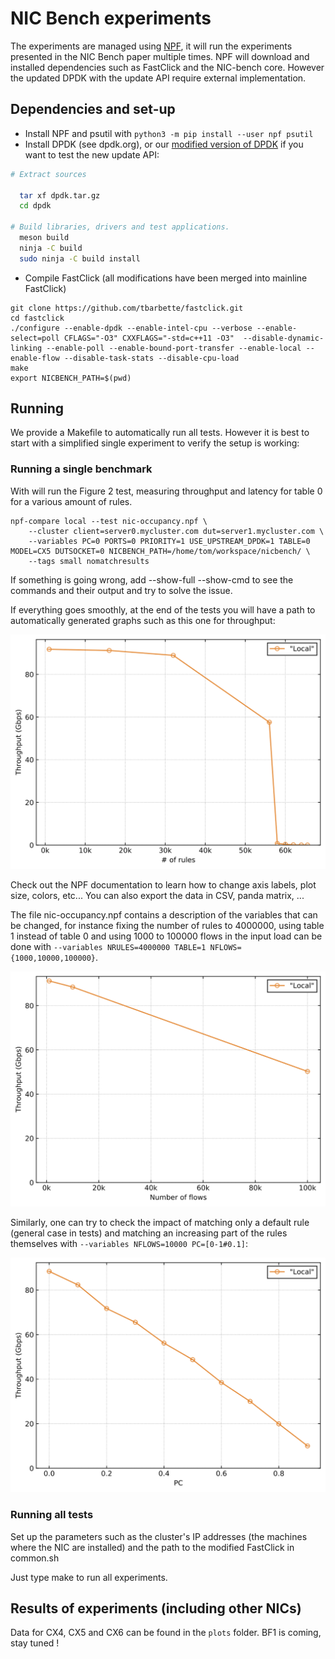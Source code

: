 # NIC Bench experiments

The experiments are managed using [NPF](http://github.com/tbarbette/npf/), it will run the experiments presented in the NIC Bench paper multiple times. NPF will download and installed dependencies such as FastClick and the NIC-bench core. However the updated DPDK with the update API require external implementation.


## Dependencies and set-up

 * Install NPF and psutil with `python3 -m pip install --user npf psutil`
 * Install DPDK (see dpdk.org), or our [modified version of DPDK](http://github.com/nicbench/dpdk/) if you want to test the new update API:
 ```bash
 # Extract sources

   tar xf dpdk.tar.gz
   cd dpdk

 # Build libraries, drivers and test applications.
   meson build
   ninja -C build
   sudo ninja -C build install
 ```
 * Compile FastClick (all modifications have been merged into mainline FastClick)

```
git clone https://github.com/tbarbette/fastclick.git
cd fastclick
./configure --enable-dpdk --enable-intel-cpu --verbose --enable-select=poll CFLAGS="-O3" CXXFLAGS="-std=c++11 -O3"  --disable-dynamic-linking --enable-poll --enable-bound-port-transfer --enable-local --enable-flow --disable-task-stats --disable-cpu-load
make
export NICBENCH_PATH=$(pwd)
```

## Running

We provide a Makefile to automatically run all tests. However it is best to start with a simplified single experiment to verify the setup is working:

### Running a single benchmark

With will run the Figure 2 test, measuring throughput and latency for table 0 for a various amount of rules.
```
npf-compare local --test nic-occupancy.npf \
    --cluster client=server0.mycluster.com dut=server1.mycluster.com \
    --variables PC=0 PORTS=0 PRIORITY=1 USE_UPSTREAM_DPDK=1 TABLE=0 MODEL=CX5 DUTSOCKET=0 NICBENCH_PATH=/home/tom/workspace/nicbench/ \
    --tags small nomatchresults
```
If something is going wrong, add --show-full --show-cmd to see the commands and their output and try to solve the issue.

If everything goes smoothly, at the end of the tests you will have a path to automatically generated graphs such as this one for throughput:

![Throughput for the example command](nic-occupancy-example-0.svg)

Check out the NPF documentation to learn how to change axis labels, plot size, colors, etc... You can also export the data in CSV, panda matrix, ...

The file nic-occupancy.npf contains a description of the variables that can be changed, for instance fixing the number of rules to 4000000, using table 1 instead of table 0 and using 1000 to 100000 flows in the input load can be done with `--variables NRULES=4000000 TABLE=1 NFLOWS={1000,10000,100000}`.


![Throughput for the example command](nic-occupancy-example-1.svg)

Similarly, one can try to check the impact of matching only a default rule (general case in tests) and matching an increasing part of the rules themselves with `--variables NFLOWS=10000 PC=[0-1#0.1]`:

![Throughput for the example command](nic-occupancy-example-2.svg)


### Running all tests
Set up the parameters such as the cluster's IP addresses (the machines where the NIC are installed) and the path to the modified FastClick in common.sh

Just type make to run all experiments.


## Results of experiments (including other NICs)

Data for CX4, CX5 and CX6 can be found in the `plots` folder. BF1 is coming, stay tuned !

